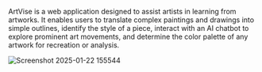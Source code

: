 ArtVise is a web application designed to assist artists in learning from artworks. It enables users to translate complex paintings and drawings into simple outlines, 
identify the style of a piece, interact with an AI chatbot to explore prominent art movements, and determine the color palette of any artwork for recreation or analysis.

![Screenshot 2025-01-22 155544](https://github.com/user-attachments/assets/7710b5fc-275b-4d5a-a5b2-866a3384e0e5)
